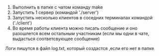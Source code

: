 1) Выполнить в папке с чатом команду make 
2) Запустить 1 сервер (командой './server')
3) Запустить несколько клиентов в соседних терминалах командой ('./client')
4) Во время работы клиента можно писать сообщение и оно разошлется всем остальным участникам (если мы одни в чате, выдасться соответсвующее сообщение)

Логи пишутся в файл log.txt, который создастся ,если его нет в папке